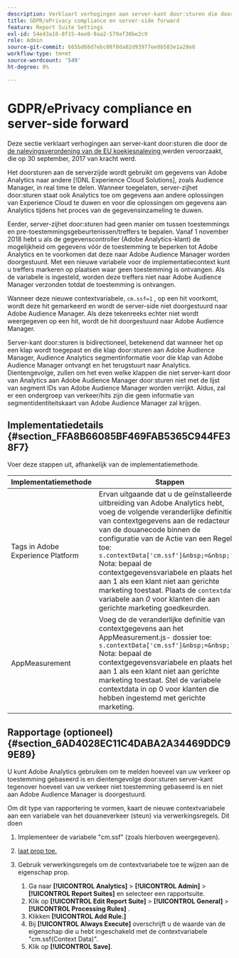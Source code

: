 ```yaml
---
description: Verklaart verhogingen aan server-kant door:sturen die door de EU verordening van de koekjesnaleving werden veroorzaakt.
title: GDPR/ePrivacy compliance en server-side forward
feature: Report Suite Settings
exl-id: 54e43a16-8f15-4ee8-9aa2-579af30be2c9
role: Admin
source-git-commit: 665bd68d7ebc08f0da02d93977ee0b583e1a28e6
workflow-type: tm+mt
source-wordcount: '549'
ht-degree: 0%

---
```


# GDPR/ePrivacy compliance en server-side forward

Deze sectie verklaart verhogingen aan server-kant door:sturen die door de [ de nalevingsverordening van de EU koekjesnaleving ](https://wikis.ec.europa.eu/display/WEBGUIDE/04.+Cookies+gelijksoortige+technologieën) werden veroorzaakt, die op 30 september, 2017 van kracht werd.

Het doorsturen aan de serverzijde wordt gebruikt om gegevens van Adobe Analytics naar andere [!DNL Experience Cloud Solutions], zoals Audience Manager, in real time te delen. Wanneer toegelaten, server-zijhet door:sturen staat ook Analytics toe om gegevens aan andere oplossingen van Experience Cloud te duwen en voor die oplossingen om gegevens aan Analytics tijdens het proces van de gegevensinzameling te duwen.

Eerder, server-zijhet door:sturen had geen manier om tussen toestemmings en pre-toestemmingsgebeurtenissen/treffers te bepalen. Vanaf 1 november 2018 hebt u als de gegevenscontroller (Adobe Analytics-klant) de mogelijkheid om gegevens vóór de toestemming te beperken tot Adobe Analytics en te voorkomen dat deze naar Adobe Audience Manager worden doorgestuurd. Met een nieuwe variabele voor de implementatiecontext kunt u treffers markeren op plaatsen waar geen toestemming is ontvangen. Als de variabele is ingesteld, worden deze treffers niet naar Adobe Audience Manager verzonden totdat de toestemming is ontvangen.

Wanneer deze nieuwe contextvariabele, `cm.ssf=1` , op een hit voorkomt, wordt deze hit gemarkeerd en wordt de server-side niet doorgestuurd naar Adobe Audience Manager. Als deze tekenreeks echter niet wordt weergegeven op een hit, wordt de hit doorgestuurd naar Adobe Audience Manager.

Server-kant door:sturen is bidirectioneel, betekenend dat wanneer het op een klap wordt toegepast en die klap door:sturen aan Adobe Audience Manager, Audience Analytics segmentinformatie voor die klap van Adobe Audience Manager ontvangt en het terugstuurt naar Analytics. Dientengevolge, zullen om het even welke klappen die niet server-kant door van Analytics aan Adobe Audience Manager door:sturen niet met de lijst van segment IDs van Adobe Audience Manager worden verrijkt. Aldus, zal er een ondergroep van verkeer/hits zijn die geen informatie van segmentidentiteitskaart van Adobe Audience Manager zal krijgen.

## Implementatiedetails {#section_FFA8B66085BF469FAB5365C944FE38F7}

Voer deze stappen uit, afhankelijk van de implementatiemethode.

| Implementatiemethode | Stappen |
|--- |--- |
| Tags in Adobe Experience Platform | Ervan uitgaande dat u de geïnstalleerde uitbreiding van Adobe Analytics hebt, voeg de volgende veranderlijke definitie van contextgegevens aan de redacteur van de douanecode binnen de configuratie van de Actie van een Regel toe: <br/>`s.contextData['cm.ssf']&nbsp;=&nbsp;'1' ` <br/> Nota: bepaal de contextgegevensvariabele en plaats het aan 1 als een klant niet aan gerichte marketing toestaat. Plaats de `contextdata` variabele aan *0* voor klanten die aan gerichte marketing goedkeurden. |
| AppMeasurement | Voeg de de veranderlijke definitie van contextgegevens aan het AppMeasurement.js- dossier toe: <br/>`s.contextData['cm.ssf']&nbsp;=&nbsp;'1' ` <br/> Nota: bepaal de contextgegevensvariabele en plaats het aan 1 als een klant niet aan gerichte marketing toestaat. Stel de variabele contextdata in op 0 voor klanten die hebben ingestemd met gerichte marketing. |

## Rapportage (optioneel) {#section_6AD4028EC11C4DABA2A34469DDC99E89}

U kunt Adobe Analytics gebruiken om te melden hoeveel van uw verkeer op toestemming gebaseerd is en dientengevolge door:sturen server-kant tegenover hoeveel van uw verkeer niet toestemming gebaseerd is en niet aan Adobe Audience Manager is doorgestuurd.

Om dit type van rapportering te vormen, kaart de nieuwe contextvariabele aan een variabele van het douaneverkeer (steun) via verwerkingsregels. Dit doen

1. Implementeer de variabele &quot;cm.ssf&quot; (zoals hierboven weergegeven).
1. [ laat prop toe.](/help/admin/admin/c-manage-report-suites/c-edit-report-suites/c-traffic-variables/traffic-var.md)
1. Gebruik verwerkingsregels om de contextvariabele toe te wijzen aan de eigenschap prop.

   1. Ga naar **[!UICONTROL Analytics]** > **[!UICONTROL Admin]** > **[!UICONTROL Report Suites]** en selecteer een rapportsuite.
   1. Klik op **[!UICONTROL Edit Report Suite]** > **[!UICONTROL General]** > **[!UICONTROL Processing Rules]** .
   1. Klikken **[!UICONTROL Add Rule.]**
   1. Bij **[!UICONTROL Always Execute]** overschrijft u de waarde van de eigenschap die u hebt ingeschakeld met de contextvariabele &quot;cm.ssf(Context Data)&quot;.
   1. Klik op **[!UICONTROL Save]**.
